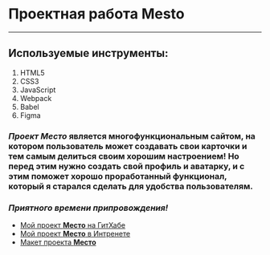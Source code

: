 # Проектная работа Mesto
-------------------------
## Используемые инструменты:
1. HTML5
2. CSS3
3. JavaScript
4. Webpack
5. Babel
6. Figma
###   _Проект_ _Место_ является многофункциональным сайтом, на котором пользователь может создавать свои карточки и тем самым делиться своим хорошим настроением! Но перед этим нужно создать свой профиль и аватарку, и с этим поможет хорошо проработанный функционал, который я старался сделать для удобства пользователям.
###   _Приятного времени припровождения!_
* [Мой проект __Место__ на ГитХабе](https://github.com/RomTomGreat/mesto-project-ff.git "ГитХаб")
* [Мой проект __Место__ в Интренете](https://romtomgreat.github.io/mesto-project-ff/ "Проект")
* [Макет проекта __Место__ ](https://www.figma.com/file/PSdQFRHoxXJFs2FH8IXViF/JavaScript.-Sprint-9?node-id=0%3A1&mode=dev "Figma")